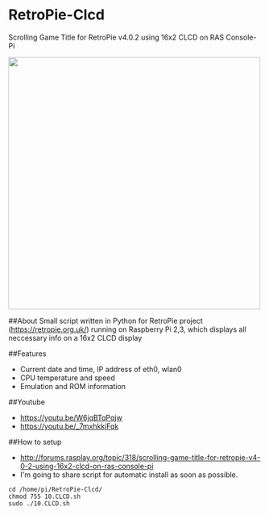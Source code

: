# RetroPie-Clcd
Scrolling Game Title for RetroPie v4.0.2 using 16x2 CLCD on RAS Console-Pi

<img src="https://github.com/zzeromin/RetroPie-Clcd/blob/master/RetroPie-Clcd01.jpg" width="500" height="500">

##About
Small script written in Python for RetroPie project (https://retropie.org.uk/) 
running on Raspberry Pi 2,3, which displays all neccessary info on a 16x2 CLCD display

##Features
* Current date and time, IP address of eth0, wlan0
* CPU temperature and speed
* Emulation and ROM information

##Youtube
* https://youtu.be/W6jqBTqPqjw
* https://youtu.be/_7mxhkkjFqk

##How to setup
* http://forums.rasplay.org/topic/318/scrolling-game-title-for-retropie-v4-0-2-using-16x2-clcd-on-ras-console-pi
* I'm going to share script for automatic install as soon as possible.

<pre><code>cd /home/pi/RetroPie-Clcd/
chmod 755 10.CLCD.sh
sudo ./10.CLCD.sh
</code></pre>
